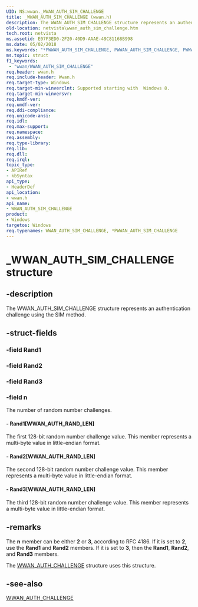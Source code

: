 ```yaml
---
UID: NS:wwan._WWAN_AUTH_SIM_CHALLENGE
title: _WWAN_AUTH_SIM_CHALLENGE (wwan.h)
description: The WWAN_AUTH_SIM_CHALLENGE structure represents an authentication challenge using the SIM method.
old-location: netvista\wwan_auth_sim_challenge.htm
tech.root: netvista
ms.assetid: E07F3ED0-2F20-40D9-AAAE-49C81168B998
ms.date: 05/02/2018
ms.keywords: "*PWWAN_AUTH_SIM_CHALLENGE, PWWAN_AUTH_SIM_CHALLENGE, PWWAN_AUTH_SIM_CHALLENGE structure pointer [Network Drivers Starting with Windows Vista], WWAN_AUTH_SIM_CHALLENGE, WWAN_AUTH_SIM_CHALLENGE structure [Network Drivers Starting with Windows Vista], _WWAN_AUTH_SIM_CHALLENGE, netvista.wwan_auth_sim_challenge, wwan/PWWAN_AUTH_SIM_CHALLENGE, wwan/WWAN_AUTH_SIM_CHALLENGE"
ms.topic: struct
f1_keywords:
 - "wwan/WWAN_AUTH_SIM_CHALLENGE"
req.header: wwan.h
req.include-header: Wwan.h
req.target-type: Windows
req.target-min-winverclnt: Supported starting with  Windows 8.
req.target-min-winversvr: 
req.kmdf-ver: 
req.umdf-ver: 
req.ddi-compliance: 
req.unicode-ansi: 
req.idl: 
req.max-support: 
req.namespace: 
req.assembly: 
req.type-library: 
req.lib: 
req.dll: 
req.irql: 
topic_type:
- APIRef
- kbSyntax
api_type:
- HeaderDef
api_location:
- wwan.h
api_name:
- WWAN_AUTH_SIM_CHALLENGE
product:
- Windows
targetos: Windows
req.typenames: WWAN_AUTH_SIM_CHALLENGE, *PWWAN_AUTH_SIM_CHALLENGE
---
```


# _WWAN_AUTH_SIM_CHALLENGE structure


## -description


The WWAN_AUTH_SIM_CHALLENGE structure represents an authentication challenge using the SIM method.


## -struct-fields




### -field Rand1

 


### -field Rand2

 


### -field Rand3

 


### -field n

The number of random number challenges.


#### - Rand1[WWAN_AUTH_RAND_LEN]

The first 128-bit random number challenge value. This member represents a multi-byte value in little-endian format.


#### - Rand2[WWAN_AUTH_RAND_LEN]

The second 128-bit random number challenge value. This member represents a multi-byte value in little-endian format.


#### - Rand3[WWAN_AUTH_RAND_LEN]

The third 128-bit random number challenge value. This member represents a multi-byte value in little-endian format.


## -remarks



The <b>n</b> member can be either <b>2</b> or <b>3</b>, according to RFC 4186. If it is set to <b>2</b>, use the <b>Rand1</b> and <b>Rand2</b> members. If it is set to <b>3</b>, then the <b>Rand1</b>, <b>Rand2</b>, and <b>Rand3</b> members.

The <a href="https://docs.microsoft.com/windows-hardware/drivers/ddi/content/wwan/ns-wwan-_wwan_auth_challenge">WWAN_AUTH_CHALLENGE</a> structure uses this structure.




## -see-also




<a href="https://docs.microsoft.com/windows-hardware/drivers/ddi/content/wwan/ns-wwan-_wwan_auth_challenge">WWAN_AUTH_CHALLENGE</a>
 

 

